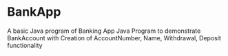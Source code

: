 # BankApp
A basic Java program of Banking App
Java Program to demonstrate BankAccount with Creation of AccountNumber, Name, Withdrawal,                                                                                                           Deposit functionality

